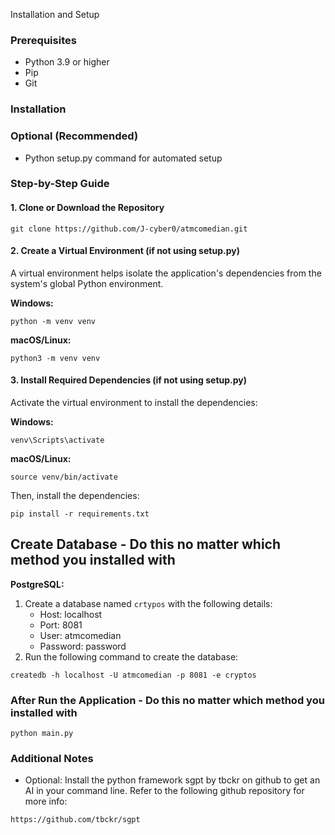 Installation and Setup

### Prerequisites

* Python 3.9 or higher
* Pip
* Git

### Installation

### Optional (Recommended)

* Python setup.py command for automated setup



### Step-by-Step Guide

#### 1. Clone or Download the Repository

```
git clone https://github.com/J-cyber0/atmcomedian.git
```


#### 2. Create a Virtual Environment (if not using setup.py)

A virtual environment helps isolate the application's dependencies from the system's global Python environment.

**Windows:**

```
python -m venv venv
```

**macOS/Linux:**

```
python3 -m venv venv
```

#### 3. Install Required Dependencies (if not using setup.py)

Activate the virtual environment to install the dependencies:

**Windows:**

```
venv\Scripts\activate
```

**macOS/Linux:**

```
source venv/bin/activate
```

Then, install the dependencies:

```
pip install -r requirements.txt
```

## Create Database - Do this no matter which method you installed with

**PostgreSQL:**

1. Create a database named `crtypos` with the following details:
   * Host: localhost
   * Port: 8081
   * User: atmcomedian
   * Password: password
2. Run the following command to create the database:

```
createdb -h localhost -U atmcomedian -p 8081 -e cryptos
```

### After Run the Application - Do this no matter which method you installed with

```
python main.py
```

### Additional Notes

* Optional: Install the python framework sgpt by tbckr on github to get an AI in your command line. Refer to the following github repository for more info:

 ```
 https://github.com/tbckr/sgpt
 ```